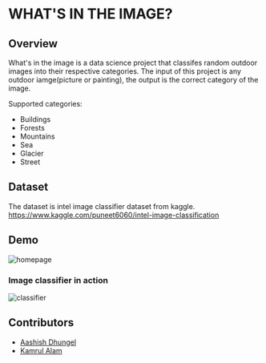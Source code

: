 # WHAT'S IN THE IMAGE?
## Overview
What's in the image is a data science project that classifes random outdoor images into their respective categories. The input of this project is any outdoor iamge(picture or painting), the output is the correct category of the image.

Supported categories:
* Buildings
* Forests
* Mountains
* Sea
* Glacier
* Street

## Dataset
The dataset is intel image classifier dataset from kaggle. https://www.kaggle.com/puneet6060/intel-image-classification


## Demo

![homepage](https://i.imgur.com/dwzk4jK.png)
### Image classifier in action
![classifier](https://i.imgur.com/x3Xvui6.png)


## Contributors
* [Aashish Dhungel](https://www.linkedin.com/in/aasish-dhungel/)
* [Kamrul Alam](https://www.linkedin.com/in/kamrulalamqc/)

